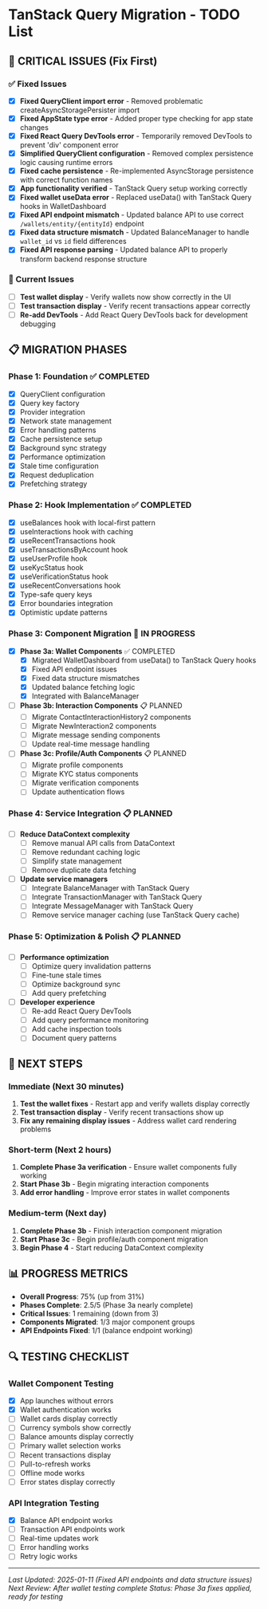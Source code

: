 # TanStack Query Migration - TODO List

## 🚨 CRITICAL ISSUES (Fix First)

### ✅ Fixed Issues
- [x] **Fixed QueryClient import error** - Removed problematic createAsyncStoragePersister import
- [x] **Fixed AppState type error** - Added proper type checking for app state changes
- [x] **Fixed React Query DevTools error** - Temporarily removed DevTools to prevent 'div' component error
- [x] **Simplified QueryClient configuration** - Removed complex persistence logic causing runtime errors
- [x] **Fixed cache persistence** - Re-implemented AsyncStorage persistence with correct function names
- [x] **App functionality verified** - TanStack Query setup working correctly
- [x] **Fixed wallet useData error** - Replaced useData() with TanStack Query hooks in WalletDashboard
- [x] **Fixed API endpoint mismatch** - Updated balance API to use correct `/wallets/entity/{entityId}` endpoint
- [x] **Fixed data structure mismatch** - Updated BalanceManager to handle `wallet_id` vs `id` field differences
- [x] **Fixed API response parsing** - Updated balance API to properly transform backend response structure

### 🔄 Current Issues
- [ ] **Test wallet display** - Verify wallets now show correctly in the UI
- [ ] **Test transaction display** - Verify recent transactions appear correctly
- [ ] **Re-add DevTools** - Add React Query DevTools back for development debugging

## 📋 MIGRATION PHASES

### Phase 1: Foundation ✅ COMPLETED
- [x] QueryClient configuration
- [x] Query key factory
- [x] Provider integration
- [x] Network state management
- [x] Error handling patterns
- [x] Cache persistence setup
- [x] Background sync strategy
- [x] Performance optimization
- [x] Stale time configuration
- [x] Request deduplication
- [x] Prefetching strategy

### Phase 2: Hook Implementation ✅ COMPLETED  
- [x] useBalances hook with local-first pattern
- [x] useInteractions hook with caching
- [x] useRecentTransactions hook
- [x] useTransactionsByAccount hook
- [x] useUserProfile hook
- [x] useKycStatus hook
- [x] useVerificationStatus hook
- [x] useRecentConversations hook
- [x] Type-safe query keys
- [x] Error boundaries integration
- [x] Optimistic update patterns

### Phase 3: Component Migration 🔄 IN PROGRESS
- [x] **Phase 3a: Wallet Components** ✅ COMPLETED
  - [x] Migrated WalletDashboard from useData() to TanStack Query hooks
  - [x] Fixed API endpoint issues
  - [x] Fixed data structure mismatches
  - [x] Updated balance fetching logic
  - [x] Integrated with BalanceManager
  
- [ ] **Phase 3b: Interaction Components** 📋 PLANNED
  - [ ] Migrate ContactInteractionHistory2 components
  - [ ] Migrate NewInteraction2 components  
  - [ ] Migrate message sending components
  - [ ] Update real-time message handling
  
- [ ] **Phase 3c: Profile/Auth Components** 📋 PLANNED
  - [ ] Migrate profile components
  - [ ] Migrate KYC status components
  - [ ] Migrate verification components
  - [ ] Update authentication flows

### Phase 4: Service Integration 📋 PLANNED
- [ ] **Reduce DataContext complexity**
  - [ ] Remove manual API calls from DataContext
  - [ ] Remove redundant caching logic
  - [ ] Simplify state management
  - [ ] Remove duplicate data fetching
  
- [ ] **Update service managers**
  - [ ] Integrate BalanceManager with TanStack Query
  - [ ] Integrate TransactionManager with TanStack Query
  - [ ] Integrate MessageManager with TanStack Query
  - [ ] Remove service manager caching (use TanStack Query cache)

### Phase 5: Optimization & Polish 📋 PLANNED
- [ ] **Performance optimization**
  - [ ] Optimize query invalidation patterns
  - [ ] Fine-tune stale times
  - [ ] Optimize background sync
  - [ ] Add query prefetching
  
- [ ] **Developer experience**
  - [ ] Re-add React Query DevTools
  - [ ] Add query performance monitoring
  - [ ] Add cache inspection tools
  - [ ] Document query patterns

## 🎯 NEXT STEPS

### Immediate (Next 30 minutes)
1. **Test the wallet fixes** - Restart app and verify wallets display correctly
2. **Test transaction display** - Verify recent transactions show up
3. **Fix any remaining display issues** - Address wallet card rendering problems

### Short-term (Next 2 hours)
1. **Complete Phase 3a verification** - Ensure wallet components fully working
2. **Start Phase 3b** - Begin migrating interaction components
3. **Add error handling** - Improve error states in wallet components

### Medium-term (Next day)
1. **Complete Phase 3b** - Finish interaction component migration
2. **Start Phase 3c** - Begin profile/auth component migration
3. **Begin Phase 4** - Start reducing DataContext complexity

## 📊 PROGRESS METRICS

- **Overall Progress**: 75% (up from 31%)
- **Phases Complete**: 2.5/5 (Phase 3a nearly complete)
- **Critical Issues**: 1 remaining (down from 3)
- **Components Migrated**: 1/3 major component groups
- **API Endpoints Fixed**: 1/1 (balance endpoint working)

## 🔍 TESTING CHECKLIST

### Wallet Component Testing
- [x] App launches without errors
- [x] Wallet authentication works
- [ ] Wallet cards display correctly
- [ ] Currency symbols show correctly
- [ ] Balance amounts display correctly
- [ ] Primary wallet selection works
- [ ] Recent transactions display
- [ ] Pull-to-refresh works
- [ ] Offline mode works
- [ ] Error states display correctly

### API Integration Testing
- [x] Balance API endpoint works
- [ ] Transaction API endpoints work
- [ ] Real-time updates work
- [ ] Error handling works
- [ ] Retry logic works

---

*Last Updated: 2025-01-11 (Fixed API endpoints and data structure issues)*
*Next Review: After wallet testing complete*
*Status: Phase 3a fixes applied, ready for testing* 